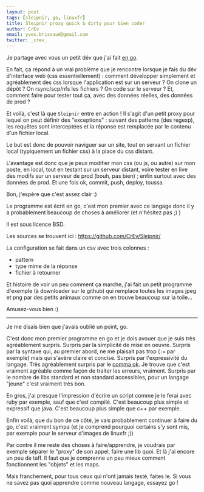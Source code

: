 ```yaml
---
layout: post
tags: [sleipnir, go, linuxfr]
title: Sleipnir proxy quick & dirty pour bien coder
author: CrEv
email: yves.brissaud@gmail.com
twitter: _crev_
---
```


Je partage avec vous un petit dév que j'ai fait [en go](http://golang.org/).

En fait, ça répond à un vrai problème que je rencontre lorsque je fais du dév d'interface web (css essentiellement) : comment développer simplement et agréablement des css lorsque l'application est sur un serveur ? On clone un dépôt ? On rsync/scp/nfs les fichiers ? On code sur le serveur ?
Et, comment faire pour tester tout ça, avec des données réelles, des données de prod ?

Et voilà, c'est là que `Sleipnir` entre en action !
Il s'agit d'un petit proxy pour lequel on peut définir des "exceptions" : suivant des patterns (des regexp), les requêtes sont interceptées et la réponse est remplacée par le contenu d'un fichier local.

Le but est donc de pouvoir naviguer sur un site, tout en servant un fichier local (typiquement un fichier css) à la place du css distant.

L'avantage est donc que je peux modifier mon css (ou js, ou autre) sur mon poste, en local, tout en testant sur un serveur distant, voire tester en live des modifs sur un serveur de prod (bouh, pas bien) ; enfin surtout avec des données de prod. Et une fois ok, commit, push, deploy, toussa.

Bon, j'espère que c'est assez clair :)

Le programme est écrit en go, c'est mon premier avec ce langage donc il y a probablement beaucoup de choses à améliorer (et n'hésitez pas ;) )

Il est sous licence BSD.

Les sources se trouvent ici : <https://github.com/CrEv/Sleipnir/>

La configuration se fait dans un csv avec trois colonnes :

* pattern
* type mime de la réponse
* fichier à retourner

Et histoire de voir un peu comment ça marche, j'ai fait un petit programme d'exemple (à downloader sur le github) qui remplace toutes les images jpeg et png par des petits animaux comme on en trouve beaucoup sur la toile…

Amusez-vous bien :)

----
Je me disais bien que j'avais oublié un point, go.

C'est donc mon premier programme en go et je dois avouer que je suis très agréablement surpris.
Surpris par la simplicité de mise en oeuvre.
Surpris par la syntaxe qui, au premier abord, ne me plaisait pas trop (`:=` par exemple) mais qui s'avère claire et concise.
Surpris par l'expressivité du langage.
Très agréablement surpris par le [comma ok](http://golang.org/doc/effective_go.html). Je trouve que c'est vraiment agréable comme façon de traiter les erreurs, vraiment.
Surpris par le nombre de libs standard et non standard accessibles, pour un langage "jeune" c'est vraiment très bon.

En gros, j'ai presque l'impression d'écrire un script comme je le ferai avec ruby par exemple, sauf que c'est compilé. C'est beaucoup plus simple et expressif que java. C'est beaucoup plus simple que c++ par exemple.

Enfin voilà, que du bon de ce côté, je vais probablement continuer à faire du go, c'est vraiment sympa (et je comprend pourquoi certains s'y sont mis, par exemple pour le serveur d'images de linuxfr ;))

Par contre il me reste des choses à faire/apprendre, je voudrais par exemple séparer le "proxy" de son appel, faire une lib quoi. Et là j'ai encore un peu de taff. Il faut que je comprenne un peu mieux comment fonctionnent les "objets" et les maps.

Mais franchement, pour tous ceux qui n'ont jamais testé, faites le.
Si vous ne savez pas quoi apprendre comme nouveau langage, essayez go !
